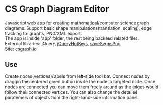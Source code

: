 # CS Graph Diagram Editor

Javascript web app for creating mathematical/computer science graph diagrams. Support basic shape manipulations(translation, scaling), edge tracking for graphs, PNG/XML export.
<br />The app is inside 'app' folder, the rest being backend related files.
<br />External libraries: jQuery, [jQueryHotKeys](https://github.com/jeresig/jquery.hotkeys), [saveSvgAsPng](https://github.com/exupero/saveSvgAsPng)
<br />Site: [csgraph.io](https://csgraph.io)

## Use

Create nodes(vertices)/labels from left-side tool bar. Connect nodes by draggin the centered green button inside the node to targeted node. Once nodes are connected you can move them freely around as the edges would follow their connected vertices. You can also change the detailed paratemers of objects from the right-hand-side information panel.
